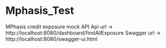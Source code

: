 # Mphasis_Test
MPhasis credit exposure mock API
Api url -> http://localhost:8080/dashboard/findAllExposure
Swagger url -> http://localhost:8080/swagger-ui.html